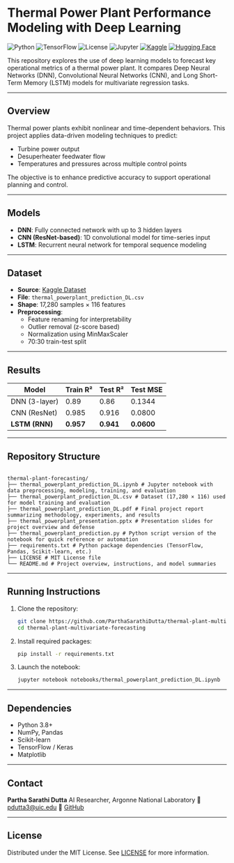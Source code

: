 
# Thermal Power Plant Performance Modeling with Deep Learning

![Python](https://img.shields.io/badge/Python-3.8%2B-blue)
![TensorFlow](https://img.shields.io/badge/TensorFlow-2.x-orange)
![License](https://img.shields.io/badge/License-MIT-green)
![Jupyter](https://img.shields.io/badge/Notebook-Jupyter-yellow)
[![Kaggle](https://img.shields.io/badge/Kaggle-Notebook-blue)](https://www.kaggle.com/datasets/deepakburi062/power-plant-data-optimization-problem)
[![Hugging Face](https://img.shields.io/badge/HuggingFace-Compatible-yellow)](https://huggingface.co/spaces)

This repository explores the use of deep learning models to forecast key operational metrics of a thermal power plant. It compares Deep Neural Networks (DNN), Convolutional Neural Networks (CNN), and Long Short-Term Memory (LSTM) models for multivariate regression tasks.

---

## Overview

Thermal power plants exhibit nonlinear and time-dependent behaviors. This project applies data-driven modeling techniques to predict:

- Turbine power output
- Desuperheater feedwater flow
- Temperatures and pressures across multiple control points

The objective is to enhance predictive accuracy to support operational planning and control.

---

## Models

- **DNN**: Fully connected network with up to 3 hidden layers
- **CNN (ResNet-based)**: 1D convolutional model for time-series input
- **LSTM**: Recurrent neural network for temporal sequence modeling

---

## Dataset

- **Source**: [Kaggle Dataset](https://www.kaggle.com/datasets/deepakburi062/power-plant-data-optimization-problem)
- **File**: `thermal_powerplant_prediction_DL.csv`
- **Shape**: 17,280 samples × 116 features
- **Preprocessing**:
  - Feature renaming for interpretability
  - Outlier removal (z-score based)
  - Normalization using MinMaxScaler
  - 70:30 train-test split

---

## Results

| Model          | Train R²  | Test R²   | Test MSE   |
| -------------- | --------- | --------- | ---------- |
| DNN (3-layer)  | 0.89      | 0.86      | 0.1344     |
| CNN (ResNet)   | 0.985     | 0.916     | 0.0800     |
| **LSTM (RNN)** | **0.957** | **0.941** | **0.0600** |

---

## Repository Structure

```

thermal-plant-forecasting/
├── thermal_powerplant_prediction_DL.ipynb # Jupyter notebook with data preprocessing, modeling, training, and evaluation
├── thermal_powerplant_prediction_DL.csv # Dataset (17,280 × 116) used for model training and evaluation
├── thermal_powerplant_prediction_DL.pdf # Final project report summarizing methodology, experiments, and results
├── thermal_powerplant_presentation.pptx # Presentation slides for project overview and defense
├── thermal_powerplant_prediction.py # Python script version of the notebook for quick reference or automation
├── requirements.txt # Python package dependencies (TensorFlow, Pandas, Scikit-learn, etc.)
├── LICENSE # MIT License file
└── README.md # Project overview, instructions, and model summaries

````

---

## Running Instructions

1. Clone the repository:
   ```bash
   git clone https://github.com/ParthaSarathiDutta/thermal-plant-multivariate-forecasting.git
   cd thermal-plant-multivariate-forecasting
    ```

2. Install required packages:

   ```bash
   pip install -r requirements.txt
   ```

3. Launch the notebook:

   ```bash
   jupyter notebook notebooks/thermal_powerplant_prediction_DL.ipynb
   ```

---

## Dependencies

* Python 3.8+
* NumPy, Pandas
* Scikit-learn
* TensorFlow / Keras
* Matplotlib

---

## Contact

**Partha Sarathi Dutta**
AI Researcher, Argonne National Laboratory
📧 [pdutta3@uic.edu](mailto:pdutta3@uic.edu)
🔗 [GitHub](https://github.com/ParthaSarathiDutta)

---

## License

Distributed under the MIT License. See [LICENSE](LICENSE) for more information.


